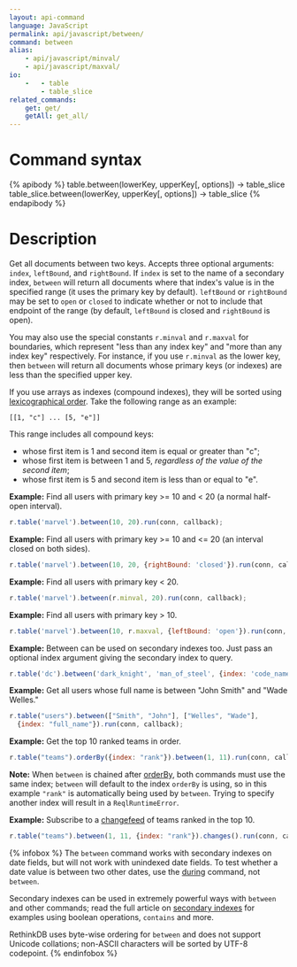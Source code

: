 ```yaml
---
layout: api-command
language: JavaScript
permalink: api/javascript/between/
command: between
alias:
    - api/javascript/minval/
    - api/javascript/maxval/
io:
    -   - table
        - table_slice
related_commands:
    get: get/
    getAll: get_all/
---
```


# Command syntax #

{% apibody %}
table.between(lowerKey, upperKey[, options]) &rarr; table_slice
table_slice.between(lowerKey, upperKey[, options]) &rarr; table_slice
{% endapibody %}

# Description #

Get all documents between two keys. Accepts three optional arguments: `index`, `leftBound`, and `rightBound`. If `index` is set to the name of a secondary index, `between` will return all documents where that index's value is in the specified range (it uses the primary key by default). `leftBound` or `rightBound` may be set to `open` or `closed` to indicate whether or not to include that endpoint of the range (by default, `leftBound` is closed and `rightBound` is open).

You may also use the special constants `r.minval` and `r.maxval` for boundaries, which represent "less than any index key" and "more than any index key" respectively. For instance, if you use `r.minval` as the lower key, then `between` will return all documents whose primary keys (or indexes) are less than the specified upper key.

If you use arrays as indexes (compound indexes), they will be sorted using [lexicographical order][lo]. Take the following range as an example:

```text
[[1, "c"] ... [5, "e"]]
```

This range includes all compound keys:

* whose first item is 1 and second item is equal or greater than "c";
* whose first item is between 1 and 5, *regardless of the value of the second item*;
* whose first item is 5 and second item is less than or equal to "e".

[lo]: https://en.wikipedia.org/wiki/Lexicographical_order

__Example:__ Find all users with primary key >= 10 and < 20 (a normal half-open interval).

```javascript
r.table('marvel').between(10, 20).run(conn, callback);
```

__Example:__ Find all users with primary key >= 10 and <= 20 (an interval closed on both sides).

```javascript
r.table('marvel').between(10, 20, {rightBound: 'closed'}).run(conn, callback);
```

__Example:__ Find all users with primary key < 20.

```javascript
r.table('marvel').between(r.minval, 20).run(conn, callback);
```

__Example:__ Find all users with primary key > 10.

```javascript
r.table('marvel').between(10, r.maxval, {leftBound: 'open'}).run(conn, callback);
```

__Example:__ Between can be used on secondary indexes too. Just pass an optional index argument giving the secondary index to query.

```javascript
r.table('dc').between('dark_knight', 'man_of_steel', {index: 'code_name'}).run(conn, callback);
```

__Example:__ Get all users whose full name is between "John Smith" and "Wade Welles."

```javascript
r.table("users").between(["Smith", "John"], ["Welles", "Wade"],
  {index: "full_name"}).run(conn, callback);
```

__Example:__ Get the top 10 ranked teams in order.

```javascript
r.table("teams").orderBy({index: "rank"}).between(1, 11).run(conn, callback);
```

__Note:__ When `between` is chained after [orderBy](/api/javascript/order_by), both commands must use the same index; `between` will default to the index `orderBy` is using, so in this example `"rank"` is automatically being used by `between`. Trying to specify another index will result in a `ReqlRuntimeError`.

__Example:__ Subscribe to a [changefeed](/docs/changefeeds/javascript) of teams ranked in the top 10.

```javascript
r.table("teams").between(1, 11, {index: "rank"}).changes().run(conn, callback);
```

{% infobox %}
The `between` command works with secondary indexes on date fields, but will not work with unindexed date fields. To test whether a date value is between two other dates, use the [during](/api/javascript/during) command, not `between`.

Secondary indexes can be used in extremely powerful ways with `between` and other commands; read the full article on [secondary indexes](/docs/secondary-indexes) for examples using boolean operations, `contains` and more.

RethinkDB uses byte-wise ordering for `between` and does not support Unicode collations; non-ASCII characters will be sorted by UTF-8 codepoint.
{% endinfobox %}
